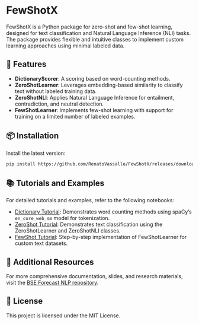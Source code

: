 # FewShotX

FewShotX is a Python package for zero-shot and few-shot learning, designed for text classification and Natural Language Inference (NLI) tasks. The package provides flexible and intuitive classes to implement custom learning approaches using minimal labeled data.

## 🚀 Features

* **DictionaryScorer**: A scoring based on word-counting methods.
* **ZeroShotLearner**: Leverages embedding-based similarity to classify text without labeled training data.
* **ZeroShotNLI**: Applies Natural Language Inference for entailment, contradiction, and neutral detection.
* **FewShotLearner**: Implements few-shot learning with support for training on a limited number of labeled examples.

## 📦 Installation

Install the latest version:

```bash
pip install https://github.com/RenatoVassallo/FewShotX/releases/download/0.1.3/fewshotx-0.1.3-py3-none-any.whl
```

## 📚 Tutorials and Examples

For detailed tutorials and examples, refer to the following notebooks:

* [Dictionary Tutorial](./tutorials/Dictionary_Tutorial.ipynb): Demonstrates word counting methods using spaCy’s `en_core_web_sm` model for tokenization.
* [ZeroShot Tutorial](./tutorials/ZeroShot_Tutorial.ipynb): Demonstrates text classification using the ZeroShotLearner and ZeroShotNLI classes.
* [FewShot Tutorial](./tutorials/FewShot_Tutorial.ipynb): Step-by-step implementation of FewShotLearner for custom text datasets.

## 📖 Additional Resources

For more comprehensive documentation, slides, and research materials, visit the [BSE Forecast NLP repository](https://github.com/RenatoVassallo/BSE-ForecastNLP).

## 📝 License

This project is licensed under the MIT License.

